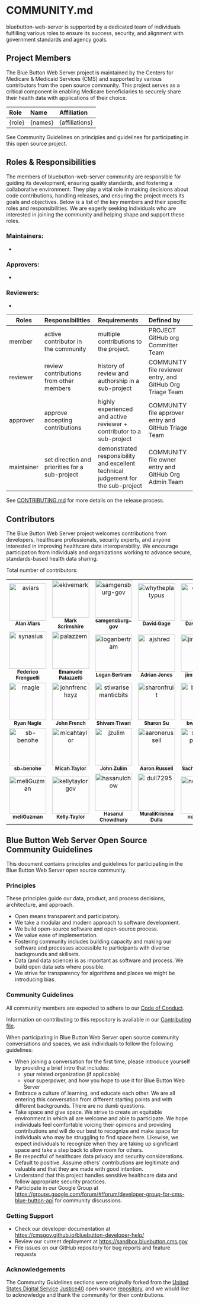 # COMMUNITY.md

bluebutton-web-server is supported by a dedicated team of individuals fulfilling various roles to ensure its success, security, and alignment with government standards and agency goals.

## Project Members

The Blue Button Web Server project is maintained by the Centers for Medicare & Medicaid Services (CMS) and supported by various contributors from the open source community. This project serves as a critical component in enabling Medicare beneficiaries to securely share their health data with applications of their choice.

| Role   | Name    | Affiliation    |
| :----- | :------ | :------------- |
| {role} | {names} | {affiliations} |

See Community Guidelines on principles and guidelines for participating in this open source project.

## Roles & Responsibilities

The members of bluebutton-web-server community are responsible for guiding its development, ensuring quality standards, and fostering a collaborative environment. They play a vital role in making decisions about code contributions, handling releases, and ensuring the project meets its goals and objectives. Below is a list of the key members and their specific roles and responsibilities. We are eagerly seeking individuals who are interested in joining the community and helping shape and support these roles.

### Maintainers:

- 

### Approvers:

- 

### Reviewers:

- 

| Roles      | Responsibilities                               | Requirements                                                                      | Defined by                                                |
| ---------- | :--------------------------------------------- | :-------------------------------------------------------------------------------- | :-------------------------------------------------------- |
| member     | active contributor in the community            | multiple contributions to the project.                                            | PROJECT GitHub org Committer Team                         |
| reviewer   | review contributions from other members        | history of review and authorship in a sub-project                                 | COMMUNITY file reviewer entry, and GitHub Org Triage Team |
| approver   | approve accepting contributions                | highly experienced and active reviewer + contributor to a sub-project             | COMMUNITY file approver entry and GitHub Triage Team      |
| maintainer | set direction and priorities for a sub-project | demonstrated responsibility and excellent technical judgement for the sub-project | COMMUNITY file owner entry and GitHub Org Admin Team      |

See [CONTRIBUTING.md](CONTRIBUTING.md) for more details on the release process.

## Contributors

The Blue Button Web Server project welcomes contributions from developers, healthcare professionals, security experts, and anyone interested in improving healthcare data interoperability. We encourage participation from individuals and organizations working to advance secure, standards-based health data sharing.

Total number of contributors: <!--CONTRIBUTOR COUNT START--> <!--CONTRIBUTOR COUNT END-->

<!-- readme: contributors -start -->
<table>
	<tbody>
		<tr>
            <td align="center">
                <a href="https://github.com/aviars">
                    <img src="https://avatars.githubusercontent.com/u/61345?v=4" width="100;" alt="aviars"/>
                    <br />
                    <sub><b>Alan Viars</b></sub>
                </a>
            </td>
            <td align="center">
                <a href="https://github.com/ekivemark">
                    <img src="https://avatars.githubusercontent.com/u/104304?v=4" width="100;" alt="ekivemark"/>
                    <br />
                    <sub><b>Mark Scrimshire</b></sub>
                </a>
            </td>
            <td align="center">
                <a href="https://github.com/samgensburg-gov">
                    <img src="https://avatars.githubusercontent.com/u/25462603?v=4" width="100;" alt="samgensburg-gov"/>
                    <br />
                    <sub><b>samgensburg-gov</b></sub>
                </a>
            </td>
            <td align="center">
                <a href="https://github.com/whytheplatypus">
                    <img src="https://avatars.githubusercontent.com/u/410846?v=4" width="100;" alt="whytheplatypus"/>
                    <br />
                    <sub><b>David Gage</b></sub>
                </a>
            </td>
            <td align="center">
                <a href="https://github.com/dtisza1">
                    <img src="https://avatars.githubusercontent.com/u/36048547?v=4" width="100;" alt="dtisza1"/>
                    <br />
                    <sub><b>David Tisza</b></sub>
                </a>
            </td>
            <td align="center">
                <a href="https://github.com/JFU-GIT">
                    <img src="https://avatars.githubusercontent.com/u/25412191?v=4" width="100;" alt="JFU-GIT"/>
                    <br />
                    <sub><b>Jim Fuqian</b></sub>
                </a>
            </td>
		</tr>
		<tr>
            <td align="center">
                <a href="https://github.com/synasius">
                    <img src="https://avatars.githubusercontent.com/u/217898?v=4" width="100;" alt="synasius"/>
                    <br />
                    <sub><b>Federico Frenguelli</b></sub>
                </a>
            </td>
            <td align="center">
                <a href="https://github.com/palazzem">
                    <img src="https://avatars.githubusercontent.com/u/1560405?v=4" width="100;" alt="palazzem"/>
                    <br />
                    <sub><b>Emanuele Palazzetti</b></sub>
                </a>
            </td>
            <td align="center">
                <a href="https://github.com/loganbertram">
                    <img src="https://avatars.githubusercontent.com/u/11063141?v=4" width="100;" alt="loganbertram"/>
                    <br />
                    <sub><b>Logan Bertram</b></sub>
                </a>
            </td>
            <td align="center">
                <a href="https://github.com/ajshred">
                    <img src="https://avatars.githubusercontent.com/u/84713593?v=4" width="100;" alt="ajshred"/>
                    <br />
                    <sub><b>Adrian Jones</b></sub>
                </a>
            </td>
            <td align="center">
                <a href="https://github.com/jimmyfagan">
                    <img src="https://avatars.githubusercontent.com/u/90421499?v=4" width="100;" alt="jimmyfagan"/>
                    <br />
                    <sub><b>jimmyfagan</b></sub>
                </a>
            </td>
            <td align="center">
                <a href="https://github.com/JFU-NAVA-PBC">
                    <img src="https://avatars.githubusercontent.com/u/135686833?v=4" width="100;" alt="JFU-NAVA-PBC"/>
                    <br />
                    <sub><b>Jim Fuqian</b></sub>
                </a>
            </td>
		</tr>
		<tr>
            <td align="center">
                <a href="https://github.com/rnagle">
                    <img src="https://avatars.githubusercontent.com/u/72608?v=4" width="100;" alt="rnagle"/>
                    <br />
                    <sub><b>Ryan Nagle</b></sub>
                </a>
            </td>
            <td align="center">
                <a href="https://github.com/johnfrenchxyz">
                    <img src="https://avatars.githubusercontent.com/u/5551607?v=4" width="100;" alt="johnfrenchxyz"/>
                    <br />
                    <sub><b>John French</b></sub>
                </a>
            </td>
            <td align="center">
                <a href="https://github.com/stiwarisemanticbits">
                    <img src="https://avatars.githubusercontent.com/u/57143602?v=4" width="100;" alt="stiwarisemanticbits"/>
                    <br />
                    <sub><b>Shivam Tiwari</b></sub>
                </a>
            </td>
            <td align="center">
                <a href="https://github.com/sharonfruit">
                    <img src="https://avatars.githubusercontent.com/u/22648742?v=4" width="100;" alt="sharonfruit"/>
                    <br />
                    <sub><b>Sharon Su</b></sub>
                </a>
            </td>
            <td align="center">
                <a href="https://github.com/bwang-icf">
                    <img src="https://avatars.githubusercontent.com/u/178809349?v=4" width="100;" alt="bwang-icf"/>
                    <br />
                    <sub><b>bwang-icf</b></sub>
                </a>
            </td>
            <td align="center">
                <a href="https://github.com/oragame">
                    <img src="https://avatars.githubusercontent.com/u/22204906?v=4" width="100;" alt="oragame"/>
                    <br />
                    <sub><b>Don Seymour</b></sub>
                </a>
            </td>
		</tr>
		<tr>
            <td align="center">
                <a href="https://github.com/sb-benohe">
                    <img src="https://avatars.githubusercontent.com/u/71290292?v=4" width="100;" alt="sb-benohe"/>
                    <br />
                    <sub><b>sb-benohe</b></sub>
                </a>
            </td>
            <td align="center">
                <a href="https://github.com/micahtaylor">
                    <img src="https://avatars.githubusercontent.com/u/671894?v=4" width="100;" alt="micahtaylor"/>
                    <br />
                    <sub><b>Micah Taylor</b></sub>
                </a>
            </td>
            <td align="center">
                <a href="https://github.com/jzulim">
                    <img src="https://avatars.githubusercontent.com/u/25191356?v=4" width="100;" alt="jzulim"/>
                    <br />
                    <sub><b>John Zulim</b></sub>
                </a>
            </td>
            <td align="center">
                <a href="https://github.com/aaronerussell">
                    <img src="https://avatars.githubusercontent.com/u/147522282?v=4" width="100;" alt="aaronerussell"/>
                    <br />
                    <sub><b>Aaron Russell</b></sub>
                </a>
            </td>
            <td align="center">
                <a href="https://github.com/sachin-panayil">
                    <img src="https://avatars.githubusercontent.com/u/79382140?v=4" width="100;" alt="sachin-panayil"/>
                    <br />
                    <sub><b>Sachin Panayil</b></sub>
                </a>
            </td>
            <td align="center">
                <a href="https://github.com/alex-dzeda">
                    <img src="https://avatars.githubusercontent.com/u/120701369?v=4" width="100;" alt="alex-dzeda"/>
                    <br />
                    <sub><b>alex-dzeda</b></sub>
                </a>
            </td>
		</tr>
		<tr>
            <td align="center">
                <a href="https://github.com/meliGuzman">
                    <img src="https://avatars.githubusercontent.com/u/148500681?v=4" width="100;" alt="meliGuzman"/>
                    <br />
                    <sub><b>meliGuzman</b></sub>
                </a>
            </td>
            <td align="center">
                <a href="https://github.com/kellytaylorgov">
                    <img src="https://avatars.githubusercontent.com/u/30160757?v=4" width="100;" alt="kellytaylorgov"/>
                    <br />
                    <sub><b>Kelly Taylor</b></sub>
                </a>
            </td>
            <td align="center">
                <a href="https://github.com/hasanulchow">
                    <img src="https://avatars.githubusercontent.com/u/42548277?v=4" width="100;" alt="hasanulchow"/>
                    <br />
                    <sub><b>Hasanul Chowdhury</b></sub>
                </a>
            </td>
            <td align="center">
                <a href="https://github.com/dull7295">
                    <img src="https://avatars.githubusercontent.com/u/1518259?v=4" width="100;" alt="dull7295"/>
                    <br />
                    <sub><b>MuraliKrishna Dulla</b></sub>
                </a>
            </td>
            <td align="center">
                <a href="https://github.com/noor1027">
                    <img src="https://avatars.githubusercontent.com/u/19860385?v=4" width="100;" alt="noor1027"/>
                    <br />
                    <sub><b>noor1027</b></sub>
                </a>
            </td>
		</tr>
	<tbody>
</table>
<!-- readme: contributors -end -->

<!--
### Alumni

We'd like to acknowledge the following individuals for their past contributions of this project:
-->

## Blue Button Web Server Open Source Community Guidelines

This document contains principles and guidelines for participating in the Blue Button Web Server open source community.

### Principles

These principles guide our data, product, and process decisions, architecture, and approach.

- Open means transparent and participatory.
- We take a modular and modern approach to software development.
- We build open-source software and open-source process.
- We value ease of implementation.
- Fostering community includes building capacity and making our software and processes accessible to participants with diverse backgrounds and skillsets.
- Data (and data science) is as important as software and process. We build open data sets where possible.
- We strive for transparency for algorithms and places we might be introducing bias.

### Community Guidelines

All community members are expected to adhere to our [Code of Conduct](CODE_OF_CONDUCT.md).

Information on contributing to this repository is available in our [Contributing file](CONTRIBUTING.md).

When participating in Blue Button Web Server open source community conversations and spaces, we ask individuals to follow the following guidelines:

- When joining a conversation for the first time, please introduce yourself by providing a brief intro that includes:
  - your related organization (if applicable)
  - your superpower, and how you hope to use it for Blue Button Web Server
- Embrace a culture of learning, and educate each other. We are all entering this conversation from different starting points and with different backgrounds. There are no dumb questions.
- Take space and give space. We strive to create an equitable environment in which all are welcome and able to participate. We hope individuals feel comfortable voicing their opinions and providing contributions and will do our best to recognize and make space for individuals who may be struggling to find space here. Likewise, we expect individuals to recognize when they are taking up significant space and take a step back to allow room for others.
- Be respectful of healthcare data privacy and security considerations.
- Default to positive. Assume others' contributions are legitimate and valuable and that they are made with good intention.
- Understand that this project handles sensitive healthcare data and follow appropriate security practices.
- Participate in our Google Group at https://groups.google.com/forum/#!forum/developer-group-for-cms-blue-button-api for community discussions.

### Getting Support

- Check our developer documentation at https://cmsgov.github.io/bluebutton-developer-help/
- Review our current deployment at https://sandbox.bluebutton.cms.gov
- File issues on our GitHub repository for bug reports and feature requests

### Acknowledgements

The Community Guidelines sections were originally forked from the [United States Digital Service](https://usds.gov) [Justice40](https://thejustice40.com) open source [repository](https://github.com/usds/justice40-tool), and we would like to acknowledge and thank the community for their contributions.
